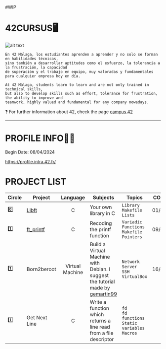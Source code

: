 #WIP

# 42CURSUS🖥️
![alt text](https://media.licdn.com/dms/image/D4D12AQH87JCWFrJa0w/article-cover_image-shrink_600_2000/0/1663149034083?e=2147483647&v=beta&t=WTDV1QJflRlzNIOafKgUuYaQANdUDvRobPYfe2Wd4bI)

```
En 42 Málaga, los estudiantes aprenden a aprender y no solo se forman en habilidades técnicas,
sino también a desarrollar aptitudes como el esfuerzo, la tolerancia a la frustración, la capacidad
de superación y el trabajo en equipo, muy valoradas y fundamentales para cualquier empresa hoy en día.
```

```
At 42 Málaga, students learn to learn and are not only trained in technical skills,
but also to develop skills such as effort, tolerance for frustration, the ability to improve and
teamwork, highly valued and fundamental for any company nowadays. 
```

❓ For further information about 42, check the page [campus 42](https://www.fundaciontelefonica.com/empleabilidad/campus-42/)
***

# PROFILE INFO👷‍♀️
Begin Date: 08/04/2024

https://profile.intra.42.fr/

# PROJECT LIST
| Circle | Project | Language | Subjects | Topics | COMPLETE |
| ------ | ------- | :------: | -------- | ------ | :------: |
| 0️⃣ | [Libft](https://github.com/Ancava2000/42Cursus/tree/main/libft)| C | Your own library in C | ```Library``` <br /> ```Makefile``` <br /> ```Lists``` | 01/05/2024 |
| 1️⃣ | [ft_printf](https://github.com/Ancava2000/42Cursus/tree/main/printf)| C | Recoding the printf function |```Variadic Functions``` <br /> ```Makefile``` <br /> ```Pointers``` | 09/05/2024 |
| 1️⃣ | Born2beroot | Virtual Machine | Build a Virtual Machine with Debian. I suggest the tutorial made by [gemartin99](https://github.com/gemartin99/Born2beroot-Tutorial)|```Network``` <br /> ```Server``` <br /> ```SSH```<br /> ```VirtualBox``` | 16/05/2024 |
| 1️⃣ | Get Next Line | C | Write a function which returns a line read from a file descriptor |```fd``` <br /> ```fd functions``` <br /> ```Static variables```<br /> ```Macros``` |  |

